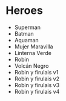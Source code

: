 # Heroes

* Superman
* Batman
* Aquaman
* Mujer Maravilla
* Linterna Verde
* Robin
* Volcán Negro
* Robin y firulais v1
* Robin y firulais v2
* Robin y firulais v3
* Robin y firulais v4
